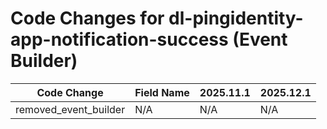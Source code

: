 # Code Changes for dl-pingidentity-app-notification-success (Event Builder)

| Code Change | Field Name | 2025.11.1 | 2025.12.1 |
|-------------|------------|-----------|------------|
| removed_event_builder | N/A | N/A | N/A |